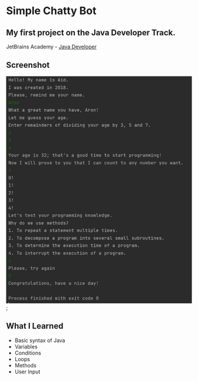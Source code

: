 # Simple Chatty Bot 

## My first project on the Java Developer Track.

JetBrains Academy - [Java Developer](https://hyperskill.org/tracks/1?_gl=1%2a14b1fyh%2a_ga%2aNDQ1NzEzOTg3LjE2MjU0Mjk1NzQ.%2a_ga_V0XZL7QHEB%2aMTYyNTQyOTU3My4xLjEuMTYyNTQyOTU4MS4w&_ga=2.12843447.1835121274.1625429574-445713987.1625429574)

## Screenshot
![preview](./preview.PNG);

## What I Learned
- Basic syntax of Java
- Variables
- Conditions
- Loops
- Methods
- User Input









